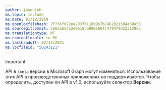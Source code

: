 ```yaml
---
author: jasonjoh
ms.topic: include
ms.date: 01/18/2019
ms.openlocfilehash: 7f736f072ea2037b1189967b74629215d4a69a55
ms.sourcegitcommit: 5b0aab5422e0619ce8806664c479479d223129ec
ms.translationtype: MT
ms.contentlocale: ru-RU
ms.lasthandoff: 02/14/2021
ms.locfileid: "50243121"
---
```

<!-- markdownlint-disable MD041-->

> [!IMPORTANT]
> API в `/beta` версии в Microsoft Graph могут изменяться. Использование этих API в производственных приложениях не поддерживается. Чтобы определить, доступен ли API в v1.0, используйте селектор **Версии.**

